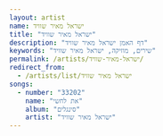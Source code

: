 ```yaml
---
layout: artist
name: ישראל מאיר שוויד
title: "ישראל מאיר שוויד"
description: "דף האמן ישראל מאיר שוויד"
keywords: "שירים, מוזיקה, ישראל מאיר שוויד"
permalink: /artists/ישראל-מאיר-שוויד/
redirect_from:
  - /artists/list/ישראל מאיר שוויד
songs:
  - number: "33202"
    name: "את לחשי"
    album: "סינגלים"
    artist: "ישראל מאיר שוויד"
---
```

